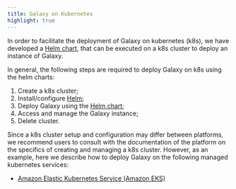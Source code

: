 ```yaml
---
title: Galaxy on Kubernetes
highlight: true
---
```


In order to facilitate the deployment of Galaxy on kubernetes (k8s), we have
developed a [Helm chart](https://github.com/galaxyproject/galaxy-helm), 
that can be executed on a k8s cluster to deploy an instance of Galaxy.

In general, the following steps are required to deploy Galaxy on k8s using 
the helm charts: 

1. Create a k8s cluster;
2. Install/configure [Helm](https://helm.sh);
3. Deploy Galaxy using the [Helm chart](https://github.com/galaxyproject/galaxy-helm);
4. Access and manage the Galaxy instance; 
5. Delete cluster.

Since a k8s cluster setup and configuration may differ between platforms, 
we recommend users to consult with the documentation of the platform on the 
specifics of creating and managing a k8s cluster. However, as an example, here 
we describe how to deploy Galaxy on the following managed kubernetes services:

- [Amazon Elastic Kubernetes Service (Amazon EKS)](/src/cloud/k8s/eks/index.md)

